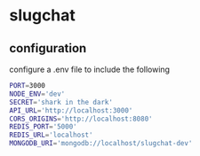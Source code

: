 # slugchat

## configuration
configure a .env file to include the following

``` bash
PORT=3000
NODE_ENV='dev'
SECRET='shark in the dark'
API_URL='http://localhost:3000'
CORS_ORIGINS='http://localhost:8080'
REDIS_PORT='5000'
REDIS_URL='localhost'
MONGODB_URI='mongodb://localhost/slugchat-dev'
```

